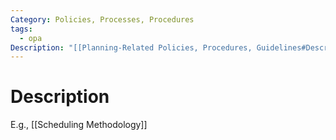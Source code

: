 ```yaml
---
Category: Policies, Processes, Procedures
tags:
  - opa
Description: "[[Planning-Related Policies, Procedures, Guidelines#Description|📝]]"
---
```

# Description
E.g., [[Scheduling Methodology]]
